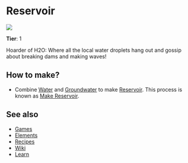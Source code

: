 # Reservoir

![](/wiki/images/item.reservoir.png)

**Tier**: 1

Hoarder of H2O: Where all the local water droplets hang out and gossip about breaking dams and making waves!

## How to make?

* Combine [Water](/wiki/elements/water) and [Groundwater](/wiki/elements/groundwater) to make [Reservoir](/wiki/elements/reservoir). This process is known as [Make Reservoir](/wiki/recipes/make-reservoir).

## See also

* [Games](/wiki/games)
* [Elements](/wiki/elements)
* [Recipes](/wiki/recipes)
* [Wiki](/wiki/index)
* [Learn](/learn/index)